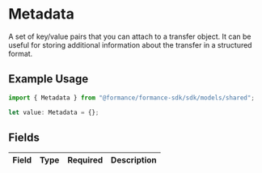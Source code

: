 # Metadata

A set of key/value pairs that you can attach to a transfer object.
It can be useful for storing additional information about the transfer in a structured format.


## Example Usage

```typescript
import { Metadata } from "@formance/formance-sdk/sdk/models/shared";

let value: Metadata = {};
```

## Fields

| Field       | Type        | Required    | Description |
| ----------- | ----------- | ----------- | ----------- |